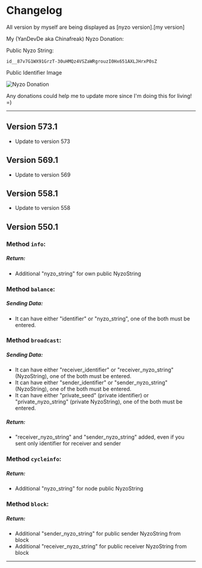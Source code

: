 # Changelog
All version by myself are being displayed as [nyzo version].[my version]

My (YanDevDe aka Chinafreak) Nyzo Donation:

Public Nyzo String:

    id__87v7G1WX91GrzT-30uHMQz4VSZaWRgrouzI0Hx651AXLJHrxP0sZ

Public Identifier Image

![Nyzo Donation](https://i.imgur.com/eW8Z4Cv.png)

Any donations could help me to update more since I'm doing this for living! =) 

___

##  Version 573.1

- Update to version 573

##  Version 569.1

- Update to version 569

##  Version 558.1

- Update to version 558

##  Version 550.1

### Method `info`:
##### Return:
- Additional "nyzo_string" for own public NyzoString

### Method `balance`:
##### Sending Data:
- It can have either "identifier" or "nyzo_string", one of the both must be entered.

### Method `broadcast`:
##### Sending Data:
- It can have either "receiver_identifier" or "receiver_nyzo_string" (NyzoString), one of the both must be entered.
-  It can have either "sender_identifier" or "sender_nyzo_string" (NyzoString), one of the both must be entered.
- It can have either "private_seed" (private identifier) or "private_nyzo_string" (private NyzoString), one of the both must be entered.

##### Return:
- "receiver_nyzo_string" and "sender_nyzo_string" added, even if you sent only identifier for receiver and sender

### Method `cycleinfo`:
##### Return:
- Additional "nyzo_string" for node public NyzoString

### Method `block`:
##### Return:
- Additional "sender_nyzo_string" for public sender NyzoString from block
- Additional "receiver_nyzo_string" for public receiver NyzoString from block
___
